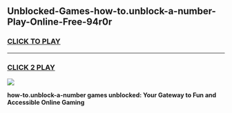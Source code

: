 
## Unblocked-Games-how-to.unblock-a-number-Play-Online-Free-94r0r
<h3>
<a href="https://premium76.site?title=how-to.unblock-a-number&ref=26A">CLICK TO PLAY</a></h3>
<hr>

<h3>
<a href="https://premium76.site?title=how-to.unblock-a-number&ref=26A">CLICK 2 PLAY</a>
  
</h3>

<a href="https://premium76.site?title=how-to.unblock-a-number&ref=26A"><img src="https://clearcache.store/games.png"></a>


**how-to.unblock-a-number games unblocked: Your Gateway to Fun and Accessible Online Gaming**
